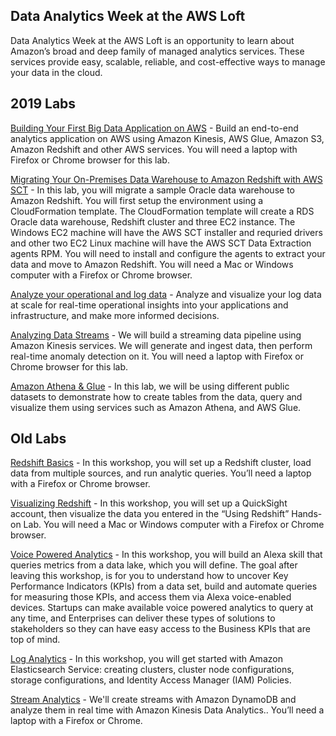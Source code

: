 ## Data Analytics Week at the AWS Loft

Data Analytics Week at the AWS Loft is an opportunity to learn about Amazon’s broad and deep family of managed analytics services. These services provide easy, scalable, reliable, and cost-effective ways to manage your data in the cloud.

## 2019 Labs

[Building Your First Big Data Application on AWS](https://github.com/wrbaldwin/da-week/blob/master/Labs/First-Big-Data-App.md) - Build an end-to-end analytics application on AWS using Amazon Kinesis, AWS Glue, Amazon S3, Amazon Redshift and other AWS services. You will need a laptop with Firefox or Chrome browser for this lab.

[Migrating Your On-Premises Data Warehouse to Amazon Redshift with AWS SCT](https://github.com/sudhig/da-week/tree/master/Labs/DW-Migration-to-Redshift-using-SCT) - In this lab, you will migrate a sample Oracle data warehouse to Amazon Redshift. You will first setup the environment using a CloudFormation template. The CloudFormation template will create a RDS Oracle data warehouse, Redshift cluster and three EC2 instance. The Windows EC2 machine will have the AWS SCT installer and requried drivers and other two EC2 Linux machine will have the AWS SCT Data Extraction agents RPM. You will need to install and configure the agents to extract your data and move to Amazon Redshift. You will need a Mac or Windows computer with a Firefox or Chrome browser.

[Analyze your operational and log data](https://github.com/wrbaldwin/da-week/blob/master/Labs/Log-analytics-and-Kibana-Lab-Guide.pdf) - Analyze and visualize your log data at scale for real-time operational insights into your applications and infrastructure, and make more informed decisions.

[Analyzing Data Streams](https://github.com/wrbaldwin/da-week/blob/master/Labs/Analyzing-Data-Streams.md) - We will build a streaming data pipeline using Amazon Kinesis services. We will generate and ingest data, then perform real-time anomaly detection on it. You will need a laptop with Firefox or Chrome browser for this lab.

[Amazon Athena & Glue](Labs/Athena/index.md) - In this lab, we will be using different public datasets to demonstrate how to create  tables from the data, query and visualize them using services such as  Amazon Athena, and AWS Glue.


## Old Labs


[Redshift Basics](https://github.com/wrbaldwin/da-week/blob/master/Labs/Redshift-Basics.md) -
In this workshop, you will set up a Redshift cluster, load data from multiple sources, and run analytic queries. You’ll need a laptop with a Firefox or Chrome browser.

[Visualizing Redshift](https://github.com/wrbaldwin/da-week/blob/master/Labs/Visualizing-Redshift.md) - In this workshop, you will set up a QuickSight account, then visualize the data you entered in the “Using Redshift” Hands-on Lab. You will need a Mac or Windows computer with a Firefox or Chrome browser.

[Voice Powered Analytics](https://github.com/awslabs/voice-powered-analytics) - In this workshop, you will build an Alexa skill that queries metrics from a data lake, which you will define. The goal after leaving this workshop, is for you to understand how to uncover Key Performance Indicators (KPIs) from a data set, build and automate queries for measuring those KPIs, and access them via Alexa voice-enabled devices. Startups can make available voice powered analytics to query at any time, and Enterprises can deliver these types of solutions to stakeholders so they can have easy access to the Business KPIs that are top of mind.

[Log Analytics](https://github.com/wrbaldwin/da-week/blob/master/Labs/Log-Analytics.md) - In this workshop, you will get started with Amazon Elasticsearch Service: creating clusters, cluster node configurations, storage configurations, and Identity Access Manager (IAM) Policies.

[Stream Analytics](https://github.com/wrbaldwin/da-week/blob/master/Labs/Stream-Analytics.md) - We'll create streams with Amazon DynamoDB and analyze them in real time with Amazon Kinesis Data Analytics.. You’ll need a laptop with a Firefox or Chrome.
